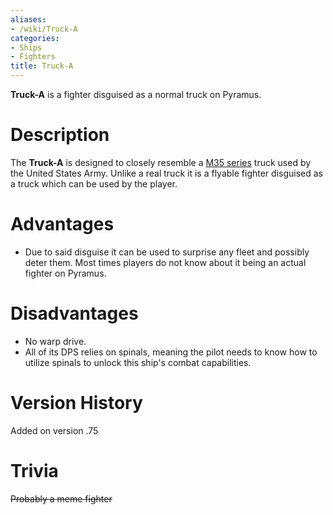 ```yaml
---
aliases:
- /wiki/Truck-A
categories:
- Ships
- Fighters
title: Truck-A
---
```


**Truck-A** is a fighter disguised as a normal truck on Pyramus.

# Description

The **Truck-A** is designed to closely resemble a [M35 series](https://en.wikipedia.org/wiki/M35_series_2%C2%BD-ton_6%C3%976_cargo_truck) truck used by the United States Army. Unlike a real truck it is a flyable fighter disguised as a truck which can be used by the player.

# Advantages

- Due to said disguise it can be used to surprise any fleet and possibly deter them. Most times players do not know about it being an actual fighter on Pyramus.

# Disadvantages

- No warp drive.
- All of its DPS relies on spinals, meaning the pilot needs to know how to utilize spinals to unlock this ship's combat capabilities.

# Version History 

Added on version .75

# Trivia

<s>Probably a meme fighter</s>
